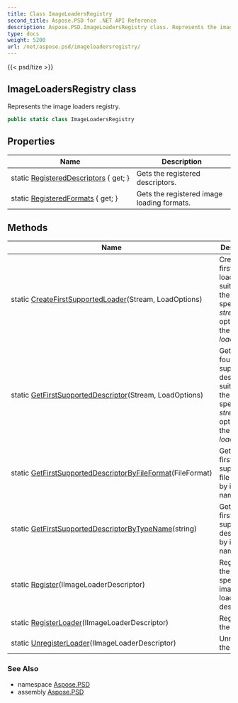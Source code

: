 ```yaml
---
title: Class ImageLoadersRegistry
second_title: Aspose.PSD for .NET API Reference
description: Aspose.PSD.ImageLoadersRegistry class. Represents the image loaders registry
type: docs
weight: 5200
url: /net/aspose.psd/imageloadersregistry/
---
```

{{< psd/tize >}}
## ImageLoadersRegistry class

Represents the image loaders registry.

```csharp
public static class ImageLoadersRegistry
```

## Properties

| Name | Description |
| --- | --- |
| static [RegisteredDescriptors](../../aspose.psd/imageloadersregistry/registereddescriptors/) { get; } | Gets the registered descriptors. |
| static [RegisteredFormats](../../aspose.psd/imageloadersregistry/registeredformats/) { get; } | Gets the registered image loading formats. |

## Methods

| Name | Description |
| --- | --- |
| static [CreateFirstSupportedLoader](../../aspose.psd/imageloadersregistry/createfirstsupportedloader/)(Stream, LoadOptions) | Creates the first found loader suitable for the specified *stream* and optionally the *loadOptions*. |
| static [GetFirstSupportedDescriptor](../../aspose.psd/imageloadersregistry/getfirstsupporteddescriptor/)(Stream, LoadOptions) | Gets the fist found supported descriptor suitable for the specified *stream* and optionally the *loadOptions*. |
| static [GetFirstSupportedDescriptorByFileFormat](../../aspose.psd/imageloadersregistry/getfirstsupporteddescriptorbyfileformat/)(FileFormat) | Gets the first supported file format by its type name. |
| static [GetFirstSupportedDescriptorByTypeName](../../aspose.psd/imageloadersregistry/getfirstsupporteddescriptorbytypename/)(string) | Gets the first supported descriptor by its type name. |
| static [Register](../../aspose.psd/imageloadersregistry/register/)(IImageLoaderDescriptor) | Registers the specified image loader descriptor. |
| static [RegisterLoader](../../aspose.psd/imageloadersregistry/registerloader/)(IImageLoaderDescriptor) | Registers the loader. |
| static [UnregisterLoader](../../aspose.psd/imageloadersregistry/unregisterloader/)(IImageLoaderDescriptor) | Unregisters the loader. |

### See Also

* namespace [Aspose.PSD](../../aspose.psd/)
* assembly [Aspose.PSD](../../)


